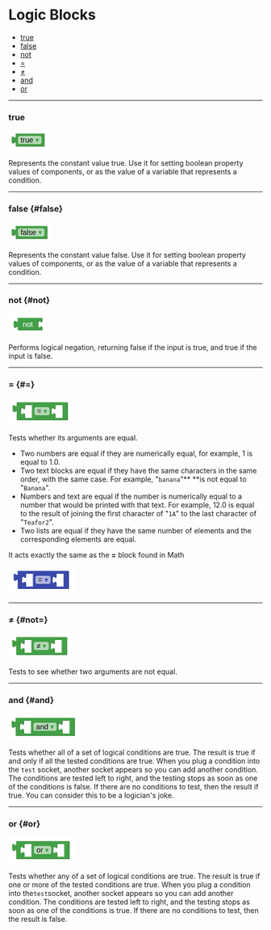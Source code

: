 # Logic Blocks

* [true](#true)
* [false](#false)
* [not](#not)
* [=](#=)
* [≠](#not=)
* [and](#and)
* [or](#or)

---

### true

![](/assets/logic/true.png)

Represents the constant value true. Use it for setting boolean property values of components, or as the value of a variable that represents a condition.

---

### false {#false}

![](/assets/logic/false.png)

Represents the constant value false. Use it for setting boolean property values of components, or as the value of a variable that represents a condition.

---

### not {#not}

![](/assets/logic/not.png)

Performs logical negation, returning false if the input is true, and true if the input is false.

---

### = {#=}

![](/assets/logic/equals.png)

Tests whether its arguments are equal.

* Two numbers are equal if they are numerically equal, for example, 1 is equal to 1.0.
* Two text blocks are equal if they have the same characters in the same order, with the same case. For example, "`banana`"** **is not equal to "`Banana`".
* Numbers and text are equal if the number is numerically equal to a number that would be printed with that text. For example, 12.0 is equal to the result of joining the first character of "`1A`" to the last character of "`Teafor2`".
* Two lists are equal if they have the same number of elements and the corresponding elements are equal.

It acts exactly the same as the **=** block found in Math

![](/assets/math/equal.png)

---

### ≠ {#not=}

![](/assets/logic/notequals.png)

Tests to see whether two arguments are not equal.

---

### and {#and}

![](/assets/logic/and.png)

Tests whether all of a set of logical conditions are true. The result is true if and only if all the tested conditions are true. When you plug a condition into the `test` socket, another socket appears so you can add another condition. The conditions are tested left to right, and the testing stops as soon as one of the conditions is false. If there are no conditions to test, then the result if true. You can consider this to be a logician's joke.

---

### or {#or}

![](/assets/logic/or.png)

Tests whether any of a set of logical conditions are true. The result is true if one or more of the tested conditions are true. When you plug a condition into the`test`socket, another socket appears so you can add another condition. The conditions are tested left to right, and the testing stops as soon as one of the conditions is true. If there are no conditions to test, then the result is false.

